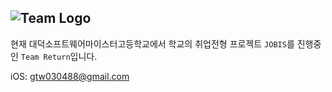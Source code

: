 ![Team Logo](https://github.com/Team-return/.github/assets/103028187/e157787f-1450-41e7-b8ed-5c996847ef1c)
------------------------------------------
현재 대덕소프트웨어마이스터고등학교에서 학교의 취업전형 프로젝트 `JOBIS`를 진행중인 `Team Return`입니다.

iOS: gtw030488@gmail.com

